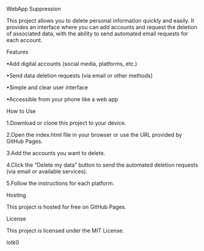 WebApp Suppression

This project allows you to delete personal information quickly and easily. It provides an interface where you can add accounts and request the deletion of associated data, with the ability to send automated email requests for each account.

Features

•Add digital accounts (social media, platforms, etc.)

•Send data deletion requests (via email or other methods)

•Simple and clear user interface

•Accessible from your phone like a web app

How to Use

1.Download or clone this project to your device.

2.Open the index.html file in your browser or use the URL provided by GitHub Pages.

3.Add the accounts you want to delete.

4.Click the “Delete my data” button to send the automated deletion requests (via email or available services).

5.Follow the instructions for each platform.

Hosting

This project is hosted for free on GitHub Pages. 

License

This project is licensed under the MIT License.

lotk0
